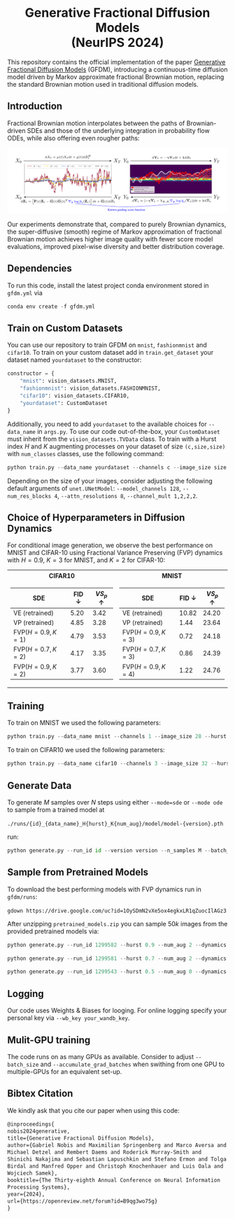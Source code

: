 <h1 align="center">Generative Fractional Diffusion Models <br> (NeurIPS 2024) </h1> 

This repository contains the official implementation of the paper [Generative Fractional Diffusion Models](https://arxiv.org/abs/2310.17638) (GFDM), introducing a continuous-time diffusion model driven by Markov approximate fractional Brownian motion, replacing the standard Brownian motion used in traditional diffusion models.

## Introduction
Fractional Brownian motion interpolates between the paths of Brownian-driven SDEs and those of the underlying integration in probability flow ODEs, while also offering even rougher paths:


![cover](visuals/thumbnail.png)

Our experiments demonstrate that, compared to purely Brownian dynamics, the super-diffusive (smooth) regime of Markov approximation of fractional Brownian motion achieves higher image quality with fewer score model evaluations, improved pixel-wise diversity and better distribution coverage.

## Dependencies

To run this code, install the latest project conda environment stored in `gfdm.yml` via 

```python
conda env create -f gfdm.yml
```

## Train on Custom Datasets 

You can use our repository to train GFDM on `mnist`, `fashionmnist` and `cifar10`. To train on your custom dataset add in `train.get_dataset` your dataset named `yourdataset` to the constructor:

```python
constructor = {
    "mnist": vision_datasets.MNIST,
    "fashionmnist": vision_datasets.FASHIONMNIST,
    "cifar10": vision_datasets.CIFAR10,
    "yourdataset": CustomDataset
}
```

Additionally, you need to add `yourdataset` to the available choices for `--data_name` in `args.py`. To use our code out-of-the-box, your `CustomDataset` must inherit from the `vision_datasets.TVData` class. To train with a Hurst index $H$ and $K$ augmenting processes on your dataset of size `(c,size,size)` with `num_classes` classes, use the following command:

```python
python train.py --data_name yourdataset --channels c --image_size size --num_classes num_classes --hurst H --num_aug K --dynamics fvp --train_steps 1000000
```

Depending on the size of your images, consider adjusting the following default arguments of `unet.UNetModel`: 
`--model_channels 128`, `--num_res_blocks 4`, `--attn_resolutions 8`,  `--channel_mult 1,2,2,2`.


## Choice of Hyperparameters in Diffusion Dynamics

For conditional image generation, we observe the best performance on MNIST and CIFAR-10 using Fractional Variance Preserving (FVP) dynamics with $H=0.9$, $K=3$ for MNIST, and $K=2$ for CIFAR-10:

<table>
<tr><th>CIFAR10 </th><th> MNIST</th></tr>
<tr><td>
    
| SDE   | FID $\downarrow$ | **$VS_{p}$ $\uparrow$**  |
|-------------------------|-------------|-------------|
| VE (retrained)          | $5.20$      | $3.42$      |
| VP (retrained)          | $4.85$      | $3.28$      |
| $\text{FVP}(H=0.9,K=1)$ | $4.79$      | $3.53$      |
| $\text{FVP}(H=0.7,K=2)$ | $4.17$      | $3.35$      |
| $\text{FVP}(H=0.9,K=2)$ | $3.77$      | $3.60$      |

</td><td>

| SDE     | FID $\downarrow$ | **$VS_{p}$ $\uparrow$** |
|-------------------------|-------------|--------------|
| VE (retrained)          | $10.82$     | $24.20$      |
| VP (retrained)          | $1.44$      | $23.64$      |
| $\text{FVP}(H=0.9,K=3)$ | $0.72$      | $24.18$      |
| $\text{FVP}(H=0.7,K=3)$ | $0.86$      | $24.39$      |
| $\text{FVP}(H=0.9,K=4)$ | $1.22$      | $24.76$      |

 </td></tr> </table>

 ## Training

 To train on MNIST we used the following parameters:
 
```python
python train.py --data_name mnist --channels 1 --image_size 28 --hurst 0.9 --num_aug 3 --dynamics fvp --model_channels 64 --num_res_blocks 3 --attn_resolutions 4,2 --channel_mult 1,2,4 --use_ema False --log_model_every_n 50000 --lr 1e-4 --batch_size 1024 --train_steps 50000 
```

To train on CIFAR10 we used the following parameters:

  ```python
  python train.py --data_name cifar10 --channels 3 --image_size 32 --hurst 0.9 --num_aug 2 --dynamics fvp --model_channels 128 --num_res_blocks 4 --attn_resolutions 8 --channel_mult 1,2,2,2 --use_ema True --log_model_every_n 100000 --lr 2e-4 --batch_size 128 --train_steps 1000000 
```

## Generate Data
 
To generate $M$ samples over $N$ steps using either `--mode=sde` or `--mode ode` to sample from a trained model at 

`./runs/{id}_{data_name}_H{hurst}_K{num_aug}/model/model-{version}.pth`

run:

```python
python generate.py --run_id id --version version --n_samples M --batch_size batch_size --steps N --data_name data_name --hurst hurst --num_aug num_aug --mode sde
```

## Sample from Pretrained Models

To download the best performing models with FVP dynamics run in `gfdm/runs`:

`gdown https://drive.google.com/uc?id=1OySDmN2vXe5ox4egkxLR1qZuocIlAGz3`

After unzipping `pretrained_models.zip` you can sample $50k$ images from the provided pretrained models via:

```python
python generate.py --run_id 1299582 --hurst 0.9 --num_aug 2 --dynamics fvp --mode sde --version v5 --n_samples 50000 --batch_size 1000 --steps 1000 --data_name cifar10 
```

```python
python generate.py --run_id 1299581 --hurst 0.7 --num_aug 2 --dynamics fvp --mode sde --version v5 --n_samples 50000 --batch_size 1000 --steps 1000 --data_name cifar10 
```

```python
python generate.py --run_id 1299543 --hurst 0.5 --num_aug 0 --dynamics fvp --mode sde --version v4 --n_samples 50000 --batch_size 1000 --steps 1000 --data_name cifar10 
```

## Logging 

Our code uses Weights & Biases for looging. For online logging specify your personal key via `--wb_key your_wandb_key`. 

## Mulit-GPU training 
The code runs on as many GPUs as available. Consider to adjust `--batch_size` and `--accumulate_grad_batches` when swithing from one GPU to multiple-GPUs for an equivalent set-up.

## Bibtex Citation

We kindly ask that you cite our paper when using this code:
    
    @inproceedings{
    nobis2024generative,
    title={Generative Fractional Diffusion Models},
    author={Gabriel Nobis and Maximilian Springenberg and Marco Aversa and Michael Detzel and Rembert Daems and Roderick Murray-Smith and Shinichi Nakajima and Sebastian Lapuschkin and Stefano Ermon and Tolga Birdal and Manfred Opper and Christoph Knochenhauer and Luis Oala and Wojciech Samek},
    booktitle={The Thirty-eighth Annual Conference on Neural Information Processing Systems},
    year={2024},
    url={https://openreview.net/forum?id=B9qg3wo75g}
    }

